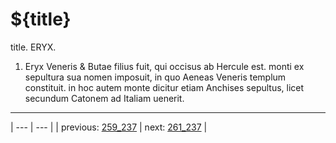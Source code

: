 # ${title}

title. ERYX.



1. Eryx Veneris & Butae filius fuit, qui occisus ab Hercule est. monti ex sepultura sua nomen imposuit, in quo Aeneas Veneris templum constituit. in hoc autem monte dicitur etiam Anchises sepultus, licet secundum Catonem ad Italiam uenerit.



---

| --- | --- |
| previous: [259_237](../259_237/) | next: [261_237](../261_237/) |